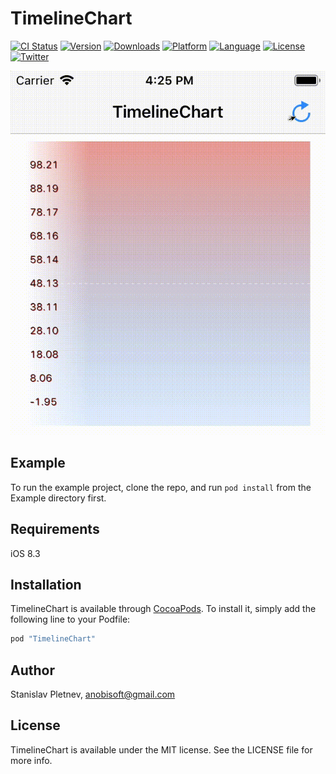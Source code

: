 
# TimelineChart

[![CI Status](http://img.shields.io/travis/Anobisoft/TimelineChart.svg?style=flat)](https://travis-ci.org/Anobisoft/TimelineChart)
[![Version](https://img.shields.io/cocoapods/v/TimelineChart.svg?style=flat)](http://cocoapods.org/pods/TimelineChart)
[![Downloads](https://img.shields.io/cocoapods/dt/TimelineChart.svg)](http://cocoapods.org/pods/TimelineChart)
[![Platform](https://img.shields.io/cocoapods/p/TimelineChart.svg?style=flat)](http://cocoapods.org/pods/TimelineChart)
[![Language](https://img.shields.io/github/languages/top/Anobisoft/TimelineChart.svg)](https://github.com/Anobisoft/TimelineChart)
[![License](https://img.shields.io/cocoapods/l/TimelineChart.svg?style=flat)](http://cocoapods.org/pods/TimelineChart)
[![Twitter](https://img.shields.io/badge/twitter-@Anobisoft-blue.svg?style=flat)](http://twitter.com/Anobisoft)

![alt tag](https://github.com/Anobisoft/TimelineChart/blob/master/TimelineChart.gif)

## Example

To run the example project, clone the repo, and run `pod install` from the Example directory first.

## Requirements

iOS 8.3

## Installation

TimelineChart is available through [CocoaPods](http://cocoapods.org). To install
it, simply add the following line to your Podfile:

```ruby
pod "TimelineChart"
```

## Author

Stanislav Pletnev, anobisoft@gmail.com

## License

TimelineChart is available under the MIT license. See the LICENSE file for more info.
